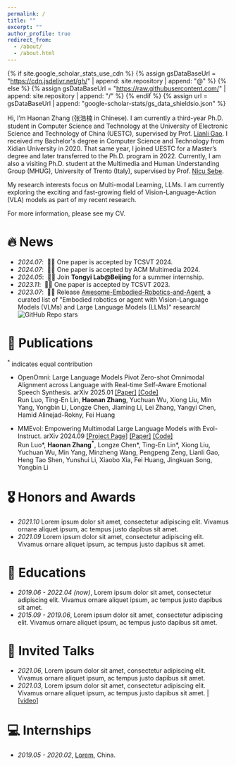 ```yaml
---
permalink: /
title: ""
excerpt: ""
author_profile: true
redirect_from: 
  - /about/
  - /about.html
---
```


{% if site.google_scholar_stats_use_cdn %}
{% assign gsDataBaseUrl = "https://cdn.jsdelivr.net/gh/" | append: site.repository | append: "@" %}
{% else %}
{% assign gsDataBaseUrl = "https://raw.githubusercontent.com/" | append: site.repository | append: "/" %}
{% endif %}
{% assign url = gsDataBaseUrl | append: "google-scholar-stats/gs_data_shieldsio.json" %}

<span class='anchor' id='about-me'></span>


Hi, I’m Haonan Zhang (张浩楠 in Chinese). I am currently a third-year Ph.D. student in Computer Science and Technology at the University of Electronic Science and Technology of China (UESTC), supervised by Prof. [Lianli Gao](https://scholar.google.com/citations?hl=en&user=zsm2dpYAAAAJ). 
I received my Bachelor's degree in Computer Science and Technology from Xidian University in 2020. That same year, I joined UESTC for a Master’s degree and later transferred to the Ph.D. program in 2022.
Currently, I am also a visiting Ph.D. student at the Multimedia and Human Understanding Group (MHUG), University of Trento (Italy), supervised by Prof. [Nicu Sebe](https://scholar.google.com/citations?user=stFCYOAAAAAJ&hl=en).

My research interests focus on Multi-modal Learning, LLMs. I am currently exploring the exciting and fast-growing field of Vision-Language-Action (VLA) models as part of my recent research.

For more information, please see my CV.


# 🔥 News
- *2024.07*: &nbsp;🎉🎉 One paper is accepted by TCSVT 2024.
- *2024.07*: &nbsp;🎉🎉 One paper is accepted by ACM Multimedia 2024.
- *2024.05*: &nbsp;🎉🎉 Join **Tongyi Lab@Beijing** for a summer internship.
- *2023.11*: &nbsp;🎉🎉 One paper is accepted by TCSVT 2023.
- *2023.07*: &nbsp;🎉🎉 Release [Awesome-Embodied-Robotics-and-Agent](https://github.com/zchoi/Awesome-Embodied-Robotics-and-Agent), a curated list of "Embodied robotics or agent with Vision-Language Models (VLMs) and Large Language Models (LLMs)" research! ![GitHub Repo stars](https://img.shields.io/github/stars/zchoi/Awesome-Embodied-Robotics-and-Agent)



# 📝 Publications 
<!--
<div class='paper-box'><div class='paper-box-image'><div><div class="badge">CVPR 2016</div><img src='images/500x300.png' alt="sym" width="100%"></div></div>
<div class='paper-box-text' markdown="1">
-->

<sup>*</sup> indicates equal contribution

- OpenOmni: Large Language Models Pivot Zero-shot Omnimodal Alignment across Language with Real-time Self-Aware Emotional Speech Synthesis. arXiv 2025.01 [[Paper]](https://arxiv.org/pdf/2501.04561) [[Code]](https://github.com/RainBowLuoCS/OpenOmni) <br>
Run Luo, Ting-En Lin, **Haonan Zhang**, Yuchuan Wu, Xiong Liu, Min Yang, Yongbin Li, Longze Chen, Jiaming Li, Lei Zhang, Yangyi Chen, Hamid Alinejad-Rokny, Fei Huang

- MMEvol: Empowering Multimodal Large Language Models with Evol-Instruct. arXiv 2024.09 [[Project Page]](https://mmevol.github.io/home_page.html) [[Paper]](https://arxiv.org/pdf/2409.05840) [[Code]](https://github.com/RainBowLuoCS/MMEvol) <br>
Run Luo*, **Haonan Zhang<sup>*</sup>**, Longze Chen*, Ting-En Lin*, Xiong Liu, Yuchuan Wu, Min Yang, Minzheng Wang, Pengpeng Zeng, Lianli Gao, Heng Tao Shen, Yunshui Li, Xiaobo Xia, Fei Huang, Jingkuan Song, Yongbin Li


# 🎖 Honors and Awards
- *2021.10* Lorem ipsum dolor sit amet, consectetur adipiscing elit. Vivamus ornare aliquet ipsum, ac tempus justo dapibus sit amet. 
- *2021.09* Lorem ipsum dolor sit amet, consectetur adipiscing elit. Vivamus ornare aliquet ipsum, ac tempus justo dapibus sit amet. 

# 📖 Educations
- *2019.06 - 2022.04 (now)*, Lorem ipsum dolor sit amet, consectetur adipiscing elit. Vivamus ornare aliquet ipsum, ac tempus justo dapibus sit amet. 
- *2015.09 - 2019.06*, Lorem ipsum dolor sit amet, consectetur adipiscing elit. Vivamus ornare aliquet ipsum, ac tempus justo dapibus sit amet. 

# 💬 Invited Talks
- *2021.06*, Lorem ipsum dolor sit amet, consectetur adipiscing elit. Vivamus ornare aliquet ipsum, ac tempus justo dapibus sit amet. 
- *2021.03*, Lorem ipsum dolor sit amet, consectetur adipiscing elit. Vivamus ornare aliquet ipsum, ac tempus justo dapibus sit amet.  \| [\[video\]](https://github.com/)

# 💻 Internships
- *2019.05 - 2020.02*, [Lorem](https://github.com/), China.
